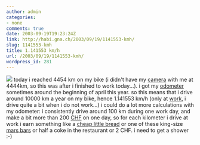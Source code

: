 ```yaml
---
author: admin
categories:
- none
comments: true
date: 2003-09-19T19:23:24Z
link: http://habi.gna.ch/2003/09/19/1141553-kmh/
slug: 1141553-kmh
title: 1.141553 km/h
url: /2003/09/19/1141553-kmh/
wordpress_id: 281
---
```


![](http://habi.gna.ch/blog/images/4454km.jpg)
today i reached 4454 km on my bike (i didn't have my [camera](http://www.sonyericsson.com/t610/overview/) with me at 4444km, so this was after i finished to work today...).
i got my [odometer](http://dict.leo.org/?search=odometer) sometimes around the beginning of april this year. so this means that i drive around 10000 km a year on my bike, hence 1.141553 km/h (only at [work](http://velokurierbern.ch/), i drive quite a bit when i do not work...)
i could do a lot more calculations with my odometer: i consistently drive around 100 km during one work day, and make a bit more than 200 [CHF](http://xe.com/) on one day, so for each kilometer i drive at work i earn something like a [cheap little bread](http://www.migros-shop.ch/scripts/wgate/zmos6e0e49df/~flN0YXRlPTM2MzEwNzE1OTc=?~event=parent_select&p_selected_area=100200000&p_selected_area_guid=3EA6618F3E556D0EE100000092438523&p_open_area=100200000&p_open_area_guid=3EA6618F3E556D0EE100000092438523&p_load_area=100200000&p_subcategories=X&~template=zmos_katdescr&p_selected_description=Brot+%26+Backwaren&selected_area_specific_attr_exist=&p_highlight=100200000&c_highlight=#) or one of these king-size [mars bars](http://www.awt.hr/include/images/masterfoods/mars.jpg) or half a coke in the restaurant or 2 CHF.
i need to get a shower :-)
